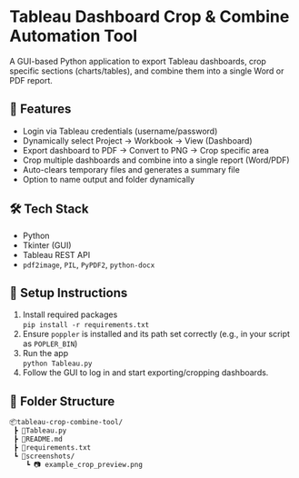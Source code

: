 # Tableau Dashboard Crop & Combine Automation Tool

A GUI-based Python application to export Tableau dashboards, crop specific sections (charts/tables), and combine them into a single Word or PDF report.

## 🔧 Features
- Login via Tableau credentials (username/password)
- Dynamically select Project → Workbook → View (Dashboard)
- Export dashboard to PDF → Convert to PNG → Crop specific area
- Crop multiple dashboards and combine into a single report (Word/PDF)
- Auto-clears temporary files and generates a summary file
- Option to name output and folder dynamically

## 🛠️ Tech Stack
- Python
- Tkinter (GUI)
- Tableau REST API
- `pdf2image`, `PIL`, `PyPDF2`, `python-docx`

## 🚀 Setup Instructions
1. Install required packages  
   `pip install -r requirements.txt`
2. Ensure `poppler` is installed and its path set correctly (e.g., in your script as `POPLER_BIN`)
3. Run the app  
   `python Tableau.py`
4. Follow the GUI to log in and start exporting/cropping dashboards.

## 📁 Folder Structure
```bash
📦tableau-crop-combine-tool/
 ┣ 📜Tableau.py
 ┣ 📜README.md
 ┣ 📜requirements.txt
 ┗ 📂screenshots/
    ┗ 📷 example_crop_preview.png
```
